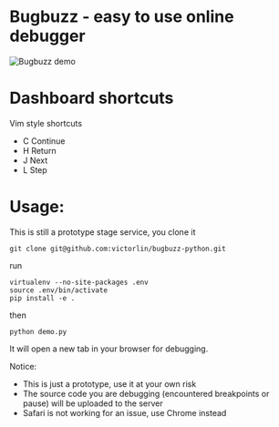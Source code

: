 # Bugbuzz - easy to use online debugger

![Bugbuzz demo](/screencast.gif?raw=true )

# Dashboard shortcuts

Vim style shortcuts

 - C Continue
 - H Return
 - J Next
 - L Step


# Usage:

This is still a prototype stage service, you clone it

```
git clone git@github.com:victorlin/bugbuzz-python.git
```

run

```
virtualenv --no-site-packages .env
source .env/bin/activate
pip install -e .
```

then

```
python demo.py
```

It will open a new tab in your browser for debugging.

Notice:

 - This is just a prototype, use it at your own risk
 - The source code you are debugging (encountered breakpoints or pause) will be uploaded to the server
 - Safari is not working for an issue, use Chrome instead

